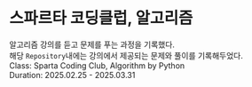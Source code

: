 # 스파르타 코딩클럽, 알고리즘
알고리즘 강의를 듣고 문제를 푸는 과정을 기록했다.  
해당 `Repository`내에는 강의에서 제공되는 문제와 풀이를 기록해두었다.  
Class: Sparta Coding Club, Algorithm by Python  
Duration: 2025.02.25 - 2025.03.31
